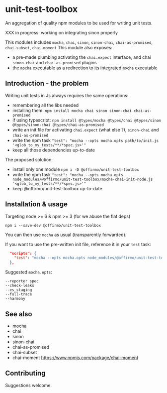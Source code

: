 # unit-test-toolbox
An aggregation of quality npm modules to be used for writing unit tests.

XXX in progress: working on integrating sinon properly

This modules includes `mocha`, `chai`, `sinon`, `sinon-chai`, `chai-as-promised`, `chai-subset`, `chai-moment`
This module also exposes:
- a pre-made plumbing activating the `chai.expect` interface, and chai `sinon-chai` and `chai-as-promised` plugins
- the `mocha` executable as a redirection to its integrated `mocha` executable


## Introduction - the problem
Writing unit tests in Js always requires the same operations:
* remembering all the libs needed
* installing them: `npm install mocha chai sinon sinon-chai chai-as-promised`
* if using typescript: `npm install @types/mocha @types/chai @types/sinon @types/sinon-chai @types/chai-as-promised`
* write an init file for activating `chai.expect` (what else ?), `sinon-chai` and `chai-as-promised`
* write the npm task `"test": "mocha --opts mocha.opts path/to/init.js '<glob_to_my_tests/**/*spec.js>'"`
* keep all those dependencies up-to-date

The proposed solution:
* install only one module `npm i -D @offirmo/unit-test-toolbox`
* write the npm task `"test": "mocha --opts mocha.opts node_modules/@offirmo/unit-test-toolbox/mocha-chai-init-node.js '<glob_to_my_tests/**/*spec.js>'"`
* keep @offirmo/unit-test-toolbox up-to-date


## Installation & usage
Targeting node >= 6 & npm >= 3 (for we abuse the flat deps)

```shell
npm i --save-dev @offirmo/unit-test-toolbox
```

You can then use `mocha` as usual (transparently forwarded).

If you want to use the pre-written init file, reference it in your `test` task:
```json
  "scripts": {
    "test": "mocha --opts mocha.opts node_modules/@offirmo/unit-test-toolbox/mocha-chai-init.js 'test/unit/src/**/*spec.js'"
  },
```

Suggested `mocha.opts`:
```
--reporter spec
--check-leaks
--es_staging
--full-trace
--harmony
```


## See also
* mocha
* chai
* sinon
* sinon-chai
* chai-as-promised
* chai-subset
* chai-moment https://www.npmjs.com/package/chai-moment


## Contributing
Suggestions welcome.
